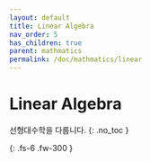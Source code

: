 ```yaml
---
layout: default
title: Linear Algebra
nav_order: 5
has_children: true
parent: mathmatics
permalink: /doc/mathmatics/linear
---
```


# Linear Algebra
선형대수학을 다룹니다.
{: .no_toc }


{: .fs-6 .fw-300 }
